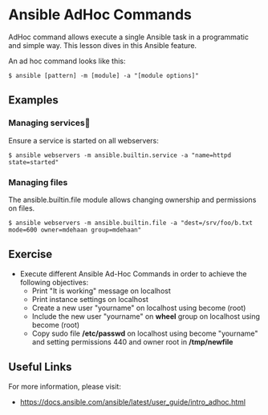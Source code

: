 # Ansible AdHoc Commands

AdHoc command allows execute a single Ansible task in a programmatic and simple way. This lesson dives in this Ansible feature.

An ad hoc command looks like this:

```
$ ansible [pattern] -m [module] -a "[module options]"
```

## Examples

### Managing services
Ensure a service is started on all webservers:

```
$ ansible webservers -m ansible.builtin.service -a "name=httpd state=started"
```


### Managing files
The ansible.builtin.file module allows changing ownership and permissions on files.

```
$ ansible webservers -m ansible.builtin.file -a "dest=/srv/foo/b.txt mode=600 owner=mdehaan group=mdehaan"
```

## Exercise 

- Execute different Ansible Ad-Hoc Commands in order to achieve the following objectives:
    * Print "It is working" message on localhost
    * Print instance settings on localhost
    * Create a new user "yourname" on localhost using become (root)
    * Include the new user "yourname" on **wheel** group on localhost using become (root)
    * Copy sudo file **/etc/passwd** on localhost using become "yourname" and setting permissions 440 and owner root in **/tmp/newfile**

## Useful Links

For more information, please visit:

-  https://docs.ansible.com/ansible/latest/user_guide/intro_adhoc.html
